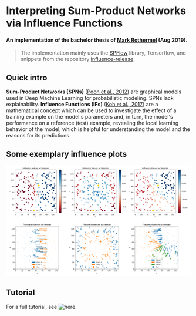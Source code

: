 # Interpreting Sum-Product Networks via Influence Functions
#### An implementation of the bachelor thesis of [Mark Rothermel](https://github.com/MaggiR) (Aug 2019).

> The implementation mainly uses the [SPFlow](https://github.com/SPFlow/SPFlow) library,
>Tensorflow, and snippets from the repository
[influence-release](https://github.com/kohpangwei/influence-release).

## Quick intro
**Sum-Product Networks (SPNs)** ([Poon et al., 2012](https://arxiv.org/abs/1202.3732)) are graphical models
used in Deep Machine Learning for probabilistic modeling. SPNs lack explainability.
**Influence Functions (IFs)** ([Koh et al., 2017](http://proceedings.mlr.press/v70/koh17a/koh17a.pdf)) 
are a mathematical concept which can be used to investigate the effect of a training
example on the model's parameters and, in turn, the model's performance on a reference (test) example, revealing
the local learning behavior of the model, which is helpful for understanding the model and the reasons for its predictions.

## Some exemplary influence plots
![Plot Examples](output/example_plots.png)

## Tutorial
For a full tutorial, see ![here](tutorial.ipynb).
